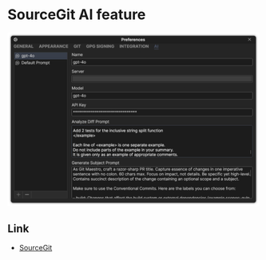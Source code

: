 # SourceGit AI feature

![SourceGit AI feature image](./sourcegit.webp)

## Link

- [SourceGit](https://github.com/sourcegit-scm/sourcegit)
